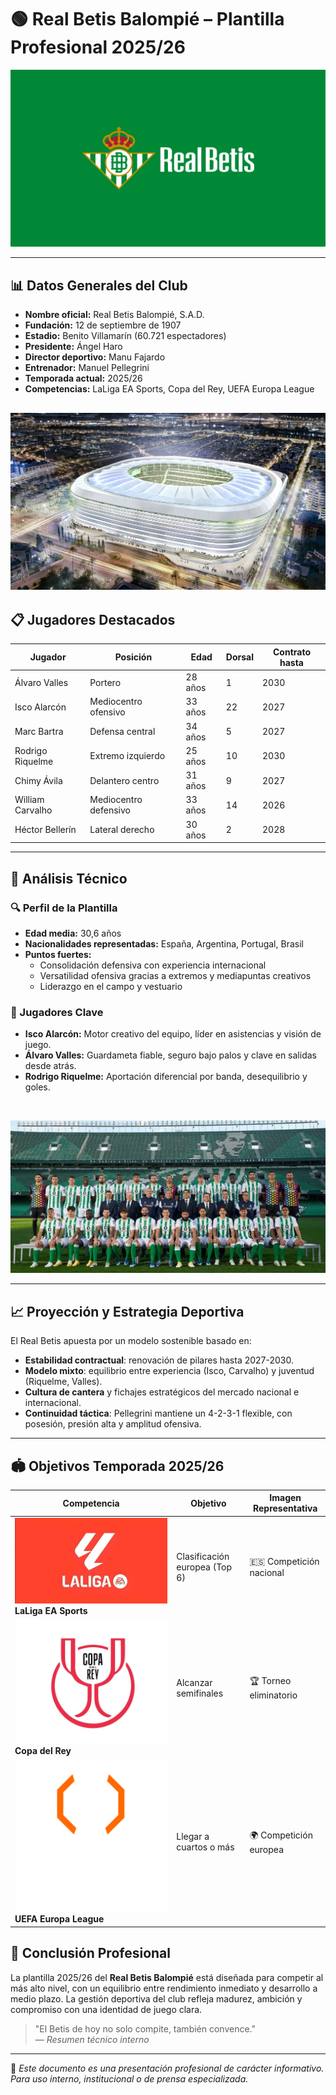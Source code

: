 # 🟢 Real Betis Balompié – Plantilla Profesional 2025/26

![Escudo del Real Betis](img/betis.webp)

---

## 📊 Datos Generales del Club

- **Nombre oficial:** Real Betis Balompié, S.A.D.  
- **Fundación:** 12 de septiembre de 1907  
- **Estadio:** Benito Villamarín (60.721 espectadores)  
- **Presidente:** Ángel Haro  
- **Director deportivo:** Manu Fajardo  
- **Entrenador:** Manuel Pellegrini  
- **Temporada actual:** 2025/26  
- **Competencias:** LaLiga EA Sports, Copa del Rey, UEFA Europa League

![Escudo del Real Betis](img/estadio.webp)
---

## 📋 Jugadores Destacados

| **Jugador**          | **Posición**            | **Edad** | **Dorsal** | **Contrato hasta** |
|----------------------|-------------------------|----------|------------|---------------------|
| Álvaro Valles        | Portero                 | 28 años  | 1          | 2030                |
| Isco Alarcón         | Mediocentro ofensivo    | 33 años  | 22         | 2027                |
| Marc Bartra          | Defensa central         | 34 años  | 5          | 2027                |
| Rodrigo Riquelme     | Extremo izquierdo       | 25 años  | 10         | 2030                |
| Chimy Ávila          | Delantero centro        | 31 años  | 9          | 2027                |
| William Carvalho     | Mediocentro defensivo   | 33 años  | 14         | 2026                |
| Héctor Bellerín      | Lateral derecho         | 30 años  | 2          | 2028                |

---

## 📌 Análisis Técnico

### 🔍 Perfil de la Plantilla

- **Edad media:** 30,6 años  
- **Nacionalidades representadas:** España, Argentina, Portugal, Brasil  
- **Puntos fuertes:**  
  - Consolidación defensiva con experiencia internacional  
  - Versatilidad ofensiva gracias a extremos y mediapuntas creativos  
  - Liderazgo en el campo y vestuario  

### 🧠 Jugadores Clave

- **Isco Alarcón:** Motor creativo del equipo, líder en asistencias y visión de juego.
- **Álvaro Valles:** Guardameta fiable, seguro bajo palos y clave en salidas desde atrás.
- **Rodrigo Riquelme:** Aportación diferencial por banda, desequilibrio y goles.
<br>

![Escudo del Real Betis](img/plantilla.webp)

---

## 📈 Proyección y Estrategia Deportiva

El Real Betis apuesta por un modelo sostenible basado en:

- **Estabilidad contractual**: renovación de pilares hasta 2027-2030.  
- **Modelo mixto**: equilibrio entre experiencia (Isco, Carvalho) y juventud (Riquelme, Valles).  
- **Cultura de cantera** y fichajes estratégicos del mercado nacional e internacional.  
- **Continuidad táctica**: Pellegrini mantiene un 4-2-3-1 flexible, con posesión, presión alta y amplitud ofensiva.

---

## 🏟️ Objetivos Temporada 2025/26

| **Competencia** | **Objetivo** | **Imagen Representativa** |
|-----------------|--------------|----------------------------|
| ![LaLiga](img/liga_sports.webp) <br> **LaLiga EA Sports** | Clasificación europea (Top 6) | 🇪🇸 Competición nacional |
| ![Copa del Rey](img/copa_del_rey.webp) <br> **Copa del Rey** | Alcanzar semifinales | 🏆 Torneo eliminatorio |
| ![Europa League](img/europa.webp) <br> **UEFA Europa League** | Llegar a cuartos o más | 🌍 Competición europea |


## 📎 Conclusión Profesional

La plantilla 2025/26 del **Real Betis Balompié** está diseñada para competir al más alto nivel, con un equilibrio entre rendimiento inmediato y desarrollo a medio plazo. La gestión deportiva del club refleja madurez, ambición y compromiso con una identidad de juego clara.

> "El Betis de hoy no solo compite, también convence."  
> — *Resumen técnico interno*

---

📌 *Este documento es una presentación profesional de carácter informativo. Para uso interno, institucional o de prensa especializada.*

